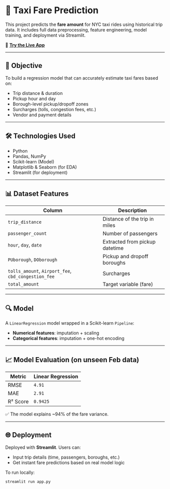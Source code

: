 # 🚖 Taxi Fare Prediction

This project predicts the **fare amount** for NYC taxi rides using historical trip data. It includes full data preprocessing, feature engineering, model training, and deployment via Streamlit.

🔗 **[Try the Live App](https://taxi-fare-prediction-kgyrhmvegjcjanwgfzydtb.streamlit.app/)**

---

## 🎯 Objective

To build a regression model that can accurately estimate taxi fares based on:

- Trip distance & duration
- Pickup hour and day
- Borough-level pickup/dropoff zones
- Surcharges (tolls, congestion fees, etc.)
- Vendor and payment details

---

## 🛠 Technologies Used

- Python
- Pandas, NumPy
- Scikit-learn (Model)
- Matplotlib & Seaborn (for EDA)
- Streamlit (for deployment)

---

## 📊 Dataset Features

| Column               | Description                                |
|----------------------|--------------------------------------------|
| `trip_distance`      | Distance of the trip in miles              |
| `passenger_count`    | Number of passengers                       |
| `hour`, `day`, `date`| Extracted from pickup datetime             |
| `PUborough`, `DOborough` | Pickup and dropoff boroughs            |
| `tolls_amount`, `Airport_fee`, `cbd_congestion_fee` | Surcharges |
| `total_amount`       | Target variable (fare)                     |

---

## 🔍 Model

A `LinearRegression` model wrapped in a Scikit-learn `Pipeline`:

- **Numerical features**: imputation + scaling  
- **Categorical features**: imputation + one-hot encoding  

---

## 📈 Model Evaluation (on unseen Feb data)

| Metric        | Linear Regression |
|---------------|-------------------|
| RMSE          | `4.91`            |
| MAE           | `2.91`            |
| R² Score      | `0.9425`          |

✅ The model explains ~94% of the fare variance.

---

## 🌐 Deployment

Deployed with **Streamlit**. Users can:

- Input trip details (time, passengers, boroughs, etc.)
- Get instant fare predictions based on real model logic

To run locally:

```bash
streamlit run app.py
